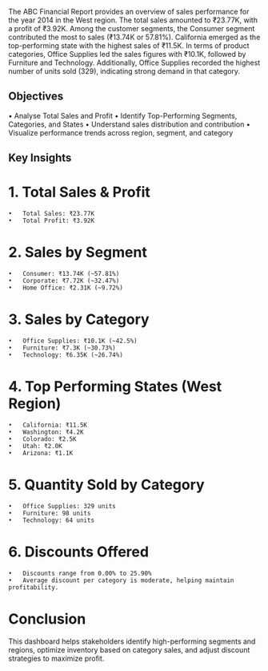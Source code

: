 The ABC Financial Report provides an overview of sales performance for the year 2014 in the West region. 
The total sales amounted to ₹23.77K, with a profit of ₹3.92K. Among the customer segments,
the Consumer segment contributed the most to sales (₹13.74K or 57.81%). 
California emerged as the top-performing state with the highest sales of ₹11.5K. In terms of product categories,
Office Supplies led the sales figures with ₹10.1K, followed by Furniture and Technology. 
Additionally, Office Supplies recorded the highest number of units sold (329), indicating strong demand in that category.

## Objectives
•	Analyse Total Sales and Profit
•	Identify Top-Performing Segments, Categories, and States
•	Understand sales distribution and contribution
•	Visualize performance trends across region, segment, and category

## Key Insights
  # 1. Total Sales & Profit
    •	Total Sales: ₹23.77K
    •	Total Profit: ₹3.92K
    
  # 2. Sales by Segment
    •	Consumer: ₹13.74K (~57.81%)
    •	Corporate: ₹7.72K (~32.47%)
    •	Home Office: ₹2.31K (~9.72%)
    
  # 3. Sales by Category
    •	Office Supplies: ₹10.1K (~42.5%)
    •	Furniture: ₹7.3K (~30.73%)
    •	Technology: ₹6.35K (~26.74%)
    
  # 4. Top Performing States (West Region)
    •	California: ₹11.5K
    •	Washington: ₹4.2K
    •	Colorado: ₹2.5K
    •	Utah: ₹2.0K
    •	Arizona: ₹1.1K
    
  # 5. Quantity Sold by Category
    •	Office Supplies: 329 units
    •	Furniture: 98 units
    •	Technology: 64 units
    
  # 6. Discounts Offered
    •	Discounts range from 0.00% to 25.90%
    •	Average discount per category is moderate, helping maintain profitability.

# Conclusion
This dashboard helps stakeholders identify high-performing segments and regions, optimize inventory based on category sales, and adjust discount strategies to maximize profit.


